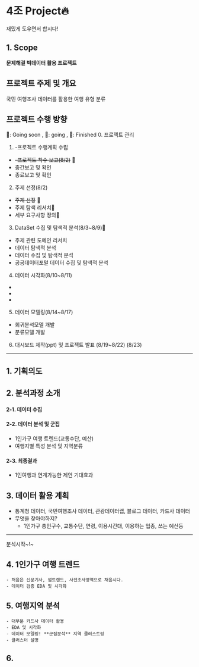 # 4조 Project🔥
재밌게 도우면서 합시다!

## 1. Scope
**문제해결 빅데이터 활용 프로젝트**

## 프로젝트 주제 및 개요
국민 여행조사 데이터를 활용한 여행 유형 분류

## 프로젝트 수행 방향
🦩: Going soon , 🦌: going , 🦄: Finished
0. 프로젝트 관리
1. -프로젝트 수행계획 수립
- ~~-프로젝트 착수 보고(8/2)~~ 🦄
- 중간보고 및 확인
- 종료보고 및 확인

2. 주제 선정(8/2)
 - ~~주제 선정~~ 🦄
 - 주제 탐색 리서치🦌
 - 세부 요구사항 정의🦌
   
3. DataSet 수집 및 탐색적 분석(8/3~8/9)🦩
 - 주제 관련 도메인 리서치
 - 데이터 탐색적 분석
 - 데이터 수집 및 탐색적 분석
 - 공공데이터포털 데이터 수집 및 탐색적 분석
4. 데이터 시각화(8/10~8/11)
  - 
  -
  -
5. 데이터 모델링(8/14~8/17)
  - 회귀분석모델 개발
  - 분류모델 개발
6. 대시보드 제작(ppt) 및 프로젝트 발표 (8/19~8/22) (8/23)
---
## 1. 기획의도
## 2. 분석과정 소개
   
#### 2-1. 데이터 수집 

#### 2-2. 데이터 분석 및 군집
- 1인가구 여행 트렌드(교통수단, 예산)
- 여행지별 특성 분석 및 지역분류

#### 2-3. 최종결과
- 1인여행과 연계가능한 제언 기대효과

## 3. 데이터 활용 계획
- 통계청 데이터, 국민여행조사 데이터, 관광데이터랩, 블로그 데이터, 카드사 데이터
- 무엇을 찾아야하지?
  - 1인가구 총인구수, 교통수단, 연령, 이용시간대, 이용하는 업종, 쓰는 예산등
---
분석시작~!~
## 4. 1인가구 여행 트렌드
    - 처음은 신문기사, 썸트렌드, 사전조사영역으로 채웁시다.
    - 데이터 검증 EDA 및 시각화
## 5. 여행지역 분석
    - 대부분 카드사 데이터 활용
    - EDA 및 시각화
    - 데이터 모델링! **군집분석** 지역 클러스트링
    - 클러스터 설명
## 6. 
     

